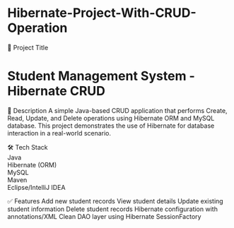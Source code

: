 # Hibernate-Project-With-CRUD-Operation

📌 Project Title
# Student Management System - Hibernate CRUD

📄 Description
A simple Java-based CRUD application that performs Create, Read, Update, and Delete operations using Hibernate ORM and MySQL database. This project demonstrates the use of Hibernate for database interaction in a real-world scenario.

🛠️ Tech Stack <br>
Java <br>
Hibernate (ORM) <br>
MySQL<br>
Maven <br>
Eclipse/IntelliJ IDEA


✅ Features
Add new student records
View student details
Update existing student information
Delete student records
Hibernate configuration with annotations/XML
Clean DAO layer using Hibernate SessionFactory
